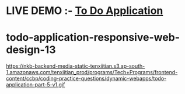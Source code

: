 # LIVE DEMO :- <a href="https://vivektodolist.ccbp.tech/">To Do Application </a>
# todo-application-responsive-web-design-13

https://nkb-backend-media-static-tenxiitian.s3.ap-south-1.amazonaws.com/tenxiitian_prod/programs/Tech+Programs/frontend-content/ccbp/coding-practice-questions/dynamic-webapps/todo-application-part-5-v1.gif

